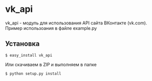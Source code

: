 vk_api
======

vk_api - модуль для использования API сайта ВКонтакте (vk.com). Пример использоания в файле example.py

Установка
------------
    $ easy_install vk_api

Или скачиваем в ZIP и выполняем в папке

    $ python setup.py install

